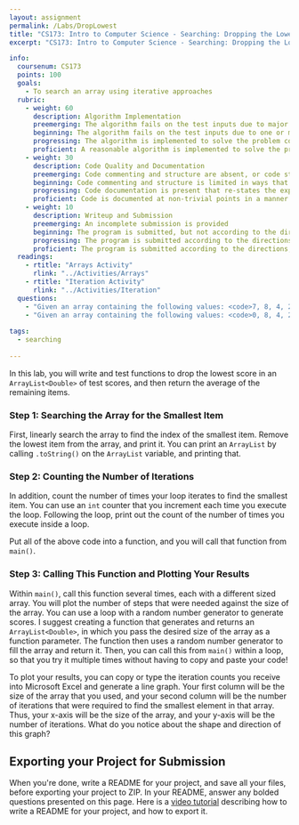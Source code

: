 ```yaml
---
layout: assignment
permalink: /Labs/DropLowest
title: "CS173: Intro to Computer Science - Searching: Dropping the Lowest Score"
excerpt: "CS173: Intro to Computer Science - Searching: Dropping the Lowest Score"

info:
  coursenum: CS173
  points: 100
  goals:
    - To search an array using iterative approaches
  rubric:
    - weight: 60
      description: Algorithm Implementation
      preemerging: The algorithm fails on the test inputs due to major issues, or the program fails to compile and/or run
      beginning: The algorithm fails on the test inputs due to one or more minor issues
      progressing: The algorithm is implemented to solve the problem correctly according to given test inputs, but would fail if executed in a general case due to a minor issue or omission in the algorithm design or implementation
      proficient: A reasonable algorithm is implemented to solve the problem which correctly solves the problem according to the given test inputs, and would be reasonably expected to solve the problem in the general case
    - weight: 30
      description: Code Quality and Documentation
      preemerging: Code commenting and structure are absent, or code structure departs significantly from best practice, and/or the code departs significantly from the style guide
      beginning: Code commenting and structure is limited in ways that reduce the readability of the program, and/or there are minor departures from the style guide
      progressing: Code documentation is present that re-states the explicit code definitions, and/or code is written that mostly adheres to the style guide
      proficient: Code is documented at non-trivial points in a manner that enhances the readability of the program, and code is written according to the style guide, and each function contains relevant and appropriate Javadoc documentation
    - weight: 10
      description: Writeup and Submission
      preemerging: An incomplete submission is provided
      beginning: The program is submitted, but not according to the directions in one or more ways (for example, because it is lacking a readme writeup)
      progressing: The program is submitted according to the directions with a minor omission or correction needed
      proficient: The program is submitted according to the directions, including a readme writeup describing the solution
  readings:
    - rtitle: "Arrays Activity"
      rlink: "../Activities/Arrays"  
    - rtitle: "Iteration Activity"
      rlink: "../Activities/Iteration" 
  questions:
    - "Given an array containing the following values: <code>7, 8, 4, 2, 6, 5</code>, which index contains the smallest value?  What questions or comparisons did you have to ask to locate it?  What values did you have to keep track of?"
    - "Given an array containing the following values: <code>0, 8, 4, 2, 6, 5</code>, which index contains the smallest value?  What questions or comparisons did you have to ask to locate it?  What values did you have to keep track of?"
      
tags:
  - searching
  
---
```


In this lab, you will write and test functions to drop the lowest score in an `ArrayList<Double>` of test scores, and then return the average of the remaining items.

### Step 1: Searching the Array for the Smallest Item
First, linearly search the array to find the index of the smallest item.  Remove the lowest item from the array, and print it.  You can print an `ArrayList` by calling `.toString()` on the `ArrayList` variable, and printing that.  

### Step 2: Counting the Number of Iterations
In addition, count the number of times your loop iterates to find the smallest item.  You can use an `int` counter that you increment each time you execute the loop.  Following the loop, print out the count of the number of times you execute inside a loop.

Put all of the above code into a function, and you will call that function from `main()`. 

### Step 3: Calling This Function and Plotting Your Results
Within `main()`, call this function several times, each with a different sized array.  You will plot the number of steps that were needed against the size of the array.  You can use a loop with a random number generator to generate scores.  I suggest creating a function that generates and returns an `ArrayList<Double>`, in which you pass the desired size of the array as a function parameter.  The function then uses a random number generator to fill the array and return it.  Then, you can call this from `main()` within a loop, so that you try it multiple times without having to copy and paste your code!

To plot your results, you can copy or type the iteration counts you receive into Microsoft Excel and generate a line graph.  Your first column will be the size of the array that you used, and your second column will be the number of iterations that were required to find the smallest element in that array.  Thus, your x-axis will be the size of the array, and your y-axis will be the number of iterations.  What do you notice about the shape and direction of this graph?

## Exporting your Project for Submission

When you're done, write a README for your project, and save all your files, before exporting your project to ZIP.  In your README, answer any bolded questions presented on this page.  Here is a [video tutorial](../Modules/IDE/Module2) describing how to write a README for your project, and how to export it.
